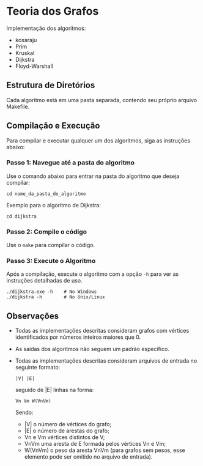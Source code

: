 # Teoria dos Grafos
 Implementação dos algoritmos: 
  * kosaraju
  * Prim
  * Kruskal
  * Dijkstra
  * Floyd-Warshall

## Estrutura de Diretórios
Cada algoritmo está em uma pasta separada, contendo seu próprio arquivo Makefile.

## Compilação e Execução

Para compilar e executar qualquer um dos algoritmos, siga as instruções abaixo:

### Passo 1: Navegue até a pasta do algoritmo

Use o comando abaixo para entrar na pasta do algoritmo que deseja compilar:

    cd nome_da_pasta_do_algoritmo

Exemplo para o algoritmo de Dijkstra:

    cd dijkstra

### Passo 2: Compile o código

Use o `make` para compilar o código.

### Passo 3: Execute o Algoritmo

Após a compilação, execute o algoritmo com a opção `-h` para ver as instruções detalhadas de uso.

    ./dijkstra.exe -h    # No Windows
    ./dijkstra -h        # No Unix/Linux

## Observações
  * Todas as implementações descritas consideram grafos com vértices identificados por números inteiros maiores que 0.
  * As saídas dos algoritmos não seguem um padrão específico.
  * Todas as implementações descritas consideram arquivos de entrada no seguinte formato:

      ```
      |V| |E|
      ```
      seguido de |E| linhas na forma:
      
      ```
      Vn Vm W(VnVm)
      ```
      Sendo: 
      * |V| o número de vértices do grafo;
      * |E| o número de arestas do grafo;
      * Vn e Vm vértices distintos de V;
      * VnVm uma aresta de E formada pelos vértices Vn e Vm;
      * W(VnVm) o peso da aresta VnVm (para grafos sem pesos, esse elemento pode ser omitido no arquivo de entrada).
